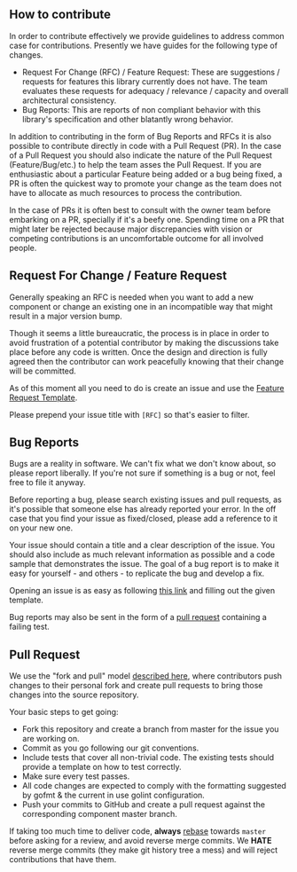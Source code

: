 ## How to contribute

In order to contribute effectively we provide guidelines to address common case for contributions. Presently we have guides for the following type of changes.

* Request For Change (RFC) / Feature Request: These are suggestions / requests for features this library currently does not have. The team evaluates these requests for adequacy / relevance / capacity and overall architectural consistency.
* Bug Reports: This are reports of non compliant behavior with this library's specification and other blatantly wrong behavior.

In addition to contributing in the form of Bug Reports and RFCs it is also possible to contribute directly in code with a Pull Request (PR). In the case of a Pull Request you should also indicate the nature of the Pull Request (Feature/Bug/etc.) to help the team asses the Pull Request. If you are enthusiastic about a particular Feature being added or a bug being fixed, a PR is often the quickest way to promote your change as the team does not have to allocate as much resources to process the contribution.

In the case of PRs it is often best to consult with the owner team before embarking on a PR, specially if it's a beefy one. Spending time on a PR that might later be rejected because major discrepancies with vision or competing contributions is an uncomfortable outcome for all involved people.

## Request For Change / Feature Request

Generally speaking an RFC is needed when you want to add a new component or change an existing one in an incompatible way that might result in a major version bump.

Though it seems a little bureaucratic, the process is in place in order to avoid frustration of a potential contributor by making the discussions take place before any code is written. Once the design and direction is fully agreed then the contributor can work peacefully knowing that their change will be committed.

As of this moment all you need to do is create an issue and use the [Feature Request Template](/.github/ISSUE_TEMPLATE/feature_request.md).

Please prepend your issue title with `[RFC]` so that's easier to filter.

## Bug Reports

Bugs are a reality in software. We can't fix what we don't know about, so please report liberally. If you're not sure if something is a bug or not, feel free to file it anyway.

Before reporting a bug, please search existing issues and pull requests, as it's possible that someone else has already reported your error. In the off case that you find your issue as fixed/closed, please add a reference to it on your new one.

Your issue should contain a title and a clear description of the issue. You should also include as much relevant information as possible and a code sample that demonstrates the issue. The goal of a bug report is to make it easy for yourself - and others - to replicate the bug and develop a fix.

Opening an issue is as easy as following [this link](https://github.com/mercadolibre/fury_url-shortener-santipuerto-test/issues/new) and filling out the given template.

Bug reports may also be sent in the form of a [pull request](#pull-request) containing a failing test.

## Pull Request

We use the "fork and pull" model [described here](https://help.github.com/articles/about-collaborative-development-models/), where contributors push changes to their personal fork and create pull requests to bring those changes into the source repository.

Your basic steps to get going:

* Fork this repository and create a branch from master for the issue you are working on.
* Commit as you go following our git conventions.
* Include tests that cover all non-trivial code. The existing tests should provide a template on how to test correctly.
* Make sure every test passes.
* All code changes are expected to comply with the formatting suggested by gofmt & the current in use golint configuration.
* Push your commits to GitHub and create a pull request against the corresponding component master branch.

If taking too much time to deliver code, **always** [rebase](https://git-scm.com/docs/git-rebase) towards `master` before asking for a review, and avoid reverse merge commits. We **HATE** reverse merge commits (they make git history tree a mess) and will reject contributions that have them.
